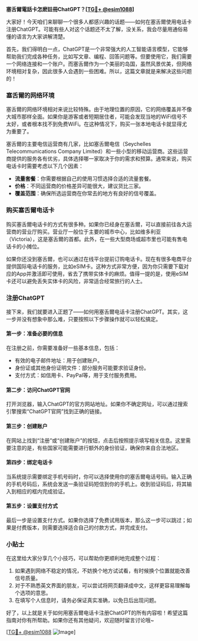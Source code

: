 **塞舌爾電話卡怎麽註冊ChatGPT？[[TG💪+ @esim1088](https://t.me/s/esim1088)]**

大家好！今天咱们来聊聊一个很多人都感兴趣的话题——如何在塞舌爾使用电话卡注册ChatGPT。可能有些人对这个话题还不太了解，没关系，我会尽量用通俗易懂的语言为大家讲解清楚。

首先，我们得明白一点，ChatGPT是一个非常强大的人工智能语言模型，它能够帮助我们完成各种任务，比如写文章、编程、回答问题等。但要使用它，我们需要一个网络连接和一个账户。而塞舌爾作为一个美丽的岛国，虽然风景优美，但网络环境相对复杂，因此很多人会遇到一些困难。所以，这篇文章就是来解决这些问题的！

### 塞舌爾的网络环境

塞舌爾的网络环境相对来说比较特殊。由于地理位置的原因，它的网络覆盖并不像大城市那样全面。如果你是游客或者短期居住者，可能会发现当地的WiFi信号不太好，或者根本找不到免费WiFi。在这种情况下，购买一张本地电话卡就显得尤为重要了。

塞舌爾的主要电信运营商有几家，比如塞舌爾电信（Seychelles Telecommunications Company Limited）和一些小型的移动运营商。这些运营商提供的服务各有优劣，具体选择哪一家取决于你的需求和预算。通常来说，购买电话卡时需要考虑以下几个因素：

- **流量套餐**：你需要根据自己的使用习惯选择合适的流量套餐。
- **价格**：不同运营商的价格差异可能很大，建议货比三家。
- **覆盖范围**：确保所选运营商在你常去的地方有良好的信号覆盖。

### 购买塞舌爾电话卡

购买塞舌爾电话卡的方式有很多种。如果你已经身在塞舌爾，可以直接前往各大运营商的营业厅购买。营业厅一般位于主要的城市中心，比如维多利亚（Victoria），这是塞舌爾的首都。此外，在一些大型商场或超市里也可能有售电话卡的小摊位。

如果你还没到塞舌爾，也可以通过在线平台提前订购电话卡。现在有很多电商平台提供国际电话卡的服务，比如eSIM卡。这种方式非常方便，因为你只需要下载对应的App并激活即可使用，省去了携带实体卡的麻烦。值得一提的是，使用eSIM卡还可以避免丢失实体卡的风险，非常适合经常旅行的人士。

### 注册ChatGPT

接下来，我们就要进入正题了——如何用塞舌爾电话卡注册ChatGPT。其实，这一步并没有想象中那么难，只要按照以下步骤操作就可以轻松搞定。

#### 第一步：准备必要的信息

在注册之前，你需要准备好一些基本信息，包括：

- 有效的电子邮件地址：用于创建账户。
- 身份证或其他身份证明文件：部分服务可能要求验证身份。
- 支付方式：如信用卡、PayPal等，用于支付服务费用。

#### 第二步：访问ChatGPT官网

打开浏览器，输入ChatGPT的官方网站地址。如果你不确定网址，可以通过搜索引擎搜索“ChatGPT官网”找到正确的链接。

#### 第三步：创建账户

在网站上找到“注册”或“创建账户”的按钮，点击后按照提示填写相关信息。这里需要注意的是，有些国家可能需要进行额外的身份验证，确保你来自合法地区。

#### 第四步：绑定电话卡

当系统提示需要绑定手机号码时，你可以选择使用你的塞舌爾电话号码。输入正确的手机号码后，系统会发送一条验证码短信到你的手机上。收到验证码后，将其输入到相应的框内完成验证。

#### 第五步：设置支付方式

最后一步是设置支付方式。如果你选择了免费试用版本，那么这一步可以跳过；如果是付费版本，则需要选择适合自己的付款方式，并完成支付。

### 小贴士

在这里给大家分享几个小技巧，可以帮助你更顺利地完成整个过程：

1. 如果遇到网络不稳定的情况，不妨换个地方试试看，有时候换个位置就能改善信号质量。
2. 对于不熟悉英文界面的朋友，可以尝试将网页翻译成中文，这样更容易理解每个选项的意思。
3. 在填写个人信息时，请务必保证真实准确，以免日后出现问题。

好了，以上就是关于如何用塞舌爾电话卡注册ChatGPT的所有内容啦！希望这篇指南对你有所帮助。如果你还有其他疑问，欢迎随时留言讨论哦~

[[TG💪+ @esim1088](https://t.me/s/esim1088) ![Image](https://i.postimg.cc/4NQfJmqS/Snipaste-2025-05-13-00-14-12.png)]